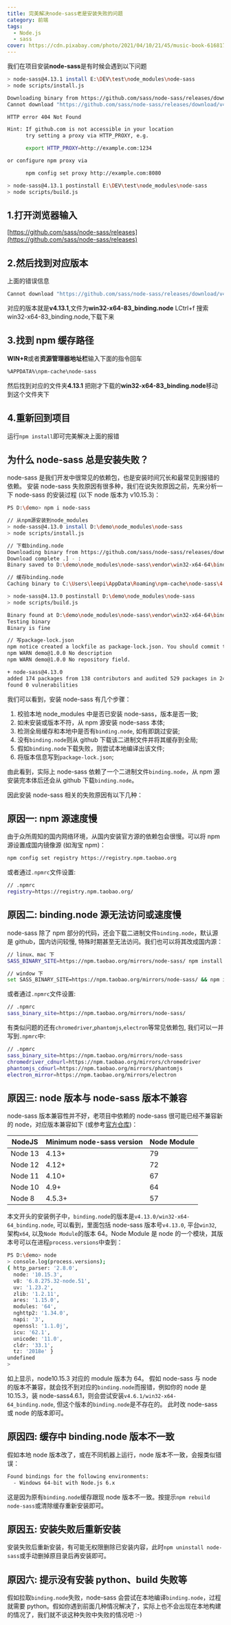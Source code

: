 ```yaml
---
title: 完美解决node-sass老是安装失败的问题
category: 前端
tags:
  - Node.js
  - sass
cover: https://cdn.pixabay.com/photo/2021/04/10/21/45/music-book-6168179_960_720.jpg
---
```


我们在项目安装**node-sass**是有时候会遇到以下问题

```bash
> node-sass@4.13.1 install E:\DEV\test\node_modules\node-sass
> node scripts/install.js

Downloading binary from https://github.com/sass/node-sass/releases/download/v4.13.1/win32-x64-83_binding.node
Cannot download "https://github.com/sass/node-sass/releases/download/v4.13.1/win32-x64-83_binding.node":

HTTP error 404 Not Found

Hint: If github.com is not accessible in your location
      try setting a proxy via HTTP_PROXY, e.g.

      export HTTP_PROXY=http://example.com:1234

or configure npm proxy via

      npm config set proxy http://example.com:8080

> node-sass@4.13.1 postinstall E:\DEV\test\node_modules\node-sass
> node scripts/build.js
```

## 1.打开浏览器输入

[https://github.com/sass/node-sass/releases](https://github.com/sass/node-sass/releases)

## 2.然后找到对应版本

上面的错误信息

```bash
Cannot download "https://github.com/sass/node-sass/releases/download/v4.13.1/win32-x64-83_binding.node":
```

对应的版本就是**v4.13.1**,文件为**win32-x64-83_binding.node**
LCtrl+f 搜索 win32-x64-83_binding.node,下载下来

## 3.找到 npm 缓存路径

**WIN+R**或者**资源管理器地址栏**输入下面的指令回车

```bash
%APPDATA%\npm-cache\node-sass
```

然后找到对应的文件夹**4.13.1**
把刚才下载的**win32-x64-83_binding.node**移动到这个文件夹下

## 4.重新回到项目

运行`npm install`即可完美解决上面的报错

## 为什么 node-sass 总是安装失败？

node-sass 是我们开发中很常见的依赖包，也是安装时间冗长和最常见到报错的依赖。
安装 node-sass 失败原因有很多种，我们在说失败原因之前，先来分析一下 node-sass 的安装过程 (以下 node 版本为 v10.15.3)：

```bash
PS D:\demo> npm i node-sass

// 从npm源安装到node_modules
> node-sass@4.13.0 install D:\demo\node_modules\node-sass
> node scripts/install.js

// 下载binding.node
Downloading binary from https://github.com/sass/node-sass/releases/download/v4.13.0/win32-x64-64_binding.node
Download complete .] - :
Binary saved to D:\demo\node_modules\node-sass\vendor\win32-x64-64\binding.node

// 缓存binding.node
Caching binary to C:\Users\leepi\AppData\Roaming\npm-cache\node-sass\4.13.0\win32-x64-64_binding.node

> node-sass@4.13.0 postinstall D:\demo\node_modules\node-sass
> node scripts/build.js

Binary found at D:\demo\node_modules\node-sass\vendor\win32-x64-64\binding.node
Testing binary
Binary is fine

// 写package-lock.json
npm notice created a lockfile as package-lock.json. You should commit this file.
npm WARN demo@1.0.0 No description
npm WARN demo@1.0.0 No repository field.

+ node-sass@4.13.0
added 174 packages from 138 contributors and audited 529 packages in 24.379s
found 0 vulnerabilities
```

我们可以看到，安装 node-sass 有几个步骤：

1. 校验本地 node_modules 中是否已安装 node-sass，版本是否一致;
2. 如未安装或版本不符，从 npm 源安装 node-sass 本体;
3. 检测全局缓存和本地中是否有`binding.node`, 如有即跳过安装;
4. 没有`binding.node`则从 github 下载该二进制文件并将其缓存到全局;
5. 假如`binding.node`下载失败，则尝试本地编译出该文件;
6. 将版本信息写到`package-lock.json`;

由此看到，实际上 node-sass 依赖了一个二进制文件`binding.node`，从 npm 源安装完本体后还会从 github 下载`binding.node`。

因此安装 node-sass 相关的失败原因有以下几种：

## 原因一: npm 源速度慢

由于众所周知的国内网络环境，从国内安装官方源的依赖包会很慢。可以将 npm 源设置成国内镜像源 (如淘宝 npm)：

```bash
npm config set registry https://registry.npm.taobao.org
```

或者通过`.npmrc`文件设置:

```bash
// .npmrc
registry=https://registry.npm.taobao.org/
```

## 原因二: binding.node 源无法访问或速度慢

node-sass 除了 npm 部分的代码，还会下载二进制文件`binding.node`，默认源是 github，国内访问较慢, 特殊时期甚至无法访问。我们也可以将其改成国内源：

```bash
// linux、mac 下
SASS_BINARY_SITE=https://npm.taobao.org/mirrors/node-sass/ npm install node-sass

// window 下
set SASS_BINARY_SITE=https://npm.taobao.org/mirrors/node-sass/ && npm install node-sass
```

或者通过`.npmrc`文件设置:

```bash
// .npmrc
sass_binary_site=https://npm.taobao.org/mirrors/node-sass/
```

有类似问题的还有`chromedriver`,`phantomjs`,`electron`等常见依赖包, 我们可以一并写到`.npmrc`中:

```bash
// .npmrc
sass_binary_site=https://npm.taobao.org/mirrors/node-sass
chromedriver_cdnurl=https://npm.taobao.org/mirrors/chromedriver
phantomjs_cdnurl=https://npm.taobao.org/mirrors/phantomjs
electron_mirror=https://npm.taobao.org/mirrors/electron
```

## 原因三: node 版本与 node-sass 版本不兼容

node-sass 版本兼容性并不好，老项目中依赖的 node-sass 很可能已经不兼容新的 node，对应版本兼容如下 (或参考[官方仓库](https://github.com/sass/node-sass))：

<table><thead><tr><th>NodeJS</th><th>Minimum node-sass version</th><th>Node Module</th></tr></thead><tbody><tr><td>Node 13</td><td>4.13+</td><td>79</td></tr><tr><td>Node 12</td><td>4.12+</td><td>72</td></tr><tr><td>Node 11</td><td>4.10+</td><td>67</td></tr><tr><td>Node 10</td><td>4.9+</td><td>64</td></tr><tr><td>Node 8</td><td>4.5.3+</td><td>57</td></tr></tbody></table>

本文开头的安装例子中，`binding.node`的版本是`v4.13.0/win32-x64-64_binding.node`, 可以看到，里面包括 node-sass 版本号`v4.13.0`, 平台`win32`, 架构`x64`, 以及`Node Module`的版本 64。Node Module 是 node 的一个模块，其版本号可以在进程`process.versions`中查到：

```bash
PS D:\demo> node
> console.log(process.versions);
{ http_parser: '2.8.0',
  node: '10.15.3',
  v8: '6.8.275.32-node.51',
  uv: '1.23.2',
  zlib: '1.2.11',
  ares: '1.15.0',
  modules: '64',
  nghttp2: '1.34.0',
  napi: '3',
  openssl: '1.1.0j',
  icu: '62.1',
  unicode: '11.0',
  cldr: '33.1',
  tz: '2018e' }
undefined
>
```

如上显示，node10.15.3 对应的 module 版本为 64。
假如 node-sass 与 node 的版本不兼容，就会找不到对应的`binding.node`而报错，例如你的 node 是 10.15.3，装 node-sass4.6.1，则会尝试安装`v4.6.1/win32-x64-64_binding.node`, 但这个版本的`binding.node`是不存在的。
此时改 node-sass 或 node 的版本即可。

## 原因四: 缓存中 binding.node 版本不一致

假如本地 node 版本改了，或在不同机器上运行，node 版本不一致，会报类似错误：

```bash
Found bindings for the following environments:
  - Windows 64-bit with Node.js 6.x
```

这是因为原有`binding.node`缓存跟现 node 版本不一致。按提示`npm rebuild node-sass`或清除缓存重新安装即可。

## 原因五: 安装失败后重新安装

安装失败后重新安装，有可能无权限删除已安装内容，此时`npm uninstall node-sass`或手动删掉原目录后再安装即可。

## 原因六: 提示没有安装 python、build 失败等

假如拉取`binding.node`失败，node-sass 会尝试在本地编译`binding.node`，过程就需要 python。假如你遇到前面几种情况解决了，实际上也不会出现在本地构建的情况了，我们就不谈这种失败中失败的情况吧 :-)
